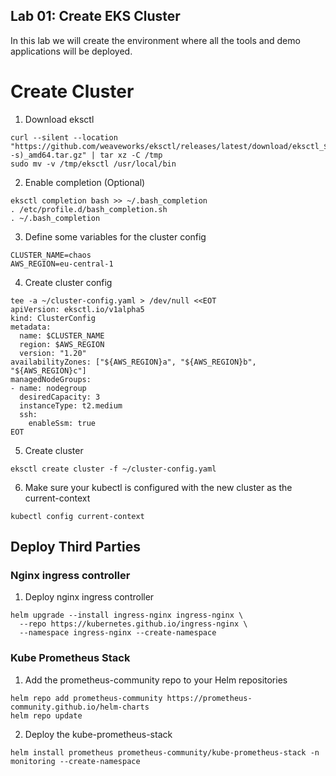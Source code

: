 ## Lab 01: Create EKS Cluster

In this lab we will create the environment where all the tools and demo applications will be deployed.


# Create Cluster

1. Download eksctl
```
curl --silent --location "https://github.com/weaveworks/eksctl/releases/latest/download/eksctl_$(uname -s)_amd64.tar.gz" | tar xz -C /tmp
sudo mv -v /tmp/eksctl /usr/local/bin
```
2. Enable completion (Optional)
```
eksctl completion bash >> ~/.bash_completion
. /etc/profile.d/bash_completion.sh
. ~/.bash_completion
```

3. Define some variables for the cluster config
```
CLUSTER_NAME=chaos
AWS_REGION=eu-central-1

```

4. Create cluster config
```
tee -a ~/cluster-config.yaml > /dev/null <<EOT
apiVersion: eksctl.io/v1alpha5
kind: ClusterConfig
metadata:
  name: $CLUSTER_NAME
  region: $AWS_REGION
  version: "1.20"
availabilityZones: ["${AWS_REGION}a", "${AWS_REGION}b", "${AWS_REGION}c"]
managedNodeGroups:
- name: nodegroup
  desiredCapacity: 3
  instanceType: t2.medium
  ssh:
    enableSsm: true
EOT
```

5. Create cluster
```
eksctl create cluster -f ~/cluster-config.yaml
```

6. Make sure your kubectl is configured with the new cluster as the current-context
```
kubectl config current-context
```

## Deploy Third Parties

### Nginx ingress controller

1. Deploy nginx ingress controller 
```
helm upgrade --install ingress-nginx ingress-nginx \
  --repo https://kubernetes.github.io/ingress-nginx \
  --namespace ingress-nginx --create-namespace
```

### Kube Prometheus Stack

1. Add the prometheus-community repo to your Helm repositories
```
helm repo add prometheus-community https://prometheus-community.github.io/helm-charts
helm repo update
```

2. Deploy the kube-prometheus-stack
```
helm install prometheus prometheus-community/kube-prometheus-stack -n monitoring --create-namespace
```